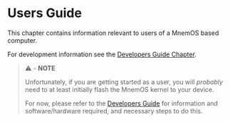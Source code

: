 # Users Guide

This chapter contains information relevant to users of a MnemOS based computer.

For development information see the [Developers Guide Chapter](../dev-guide/intro.md).

> ⚠️ - **NOTE**
>
> Unfortunately, if you are getting started as a user, you will *probably* need to at least initially flash the MnemOS kernel to your device.
>
> For now, please refer to the [Developers Guide](../dev-guide/intro.md) for information and software/hardware required, and necessary steps to do this.

